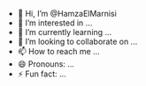 - 👋 Hi, I’m @HamzaElMarnisi
- 👀 I’m interested in ... 
- 🌱 I’m currently learning ...
- 💞️ I’m looking to collaborate on ...
- 📫 How to reach me ...
- 😄 Pronouns: ...
- ⚡ Fun fact: ...

<!---
HamzaElMarnisi/HamzaElMarnisi is a ✨ special ✨ repository because its `README.md` (this file) appears on your GitHub profile.
You can click the Preview link to take a look at your changes.
--->
